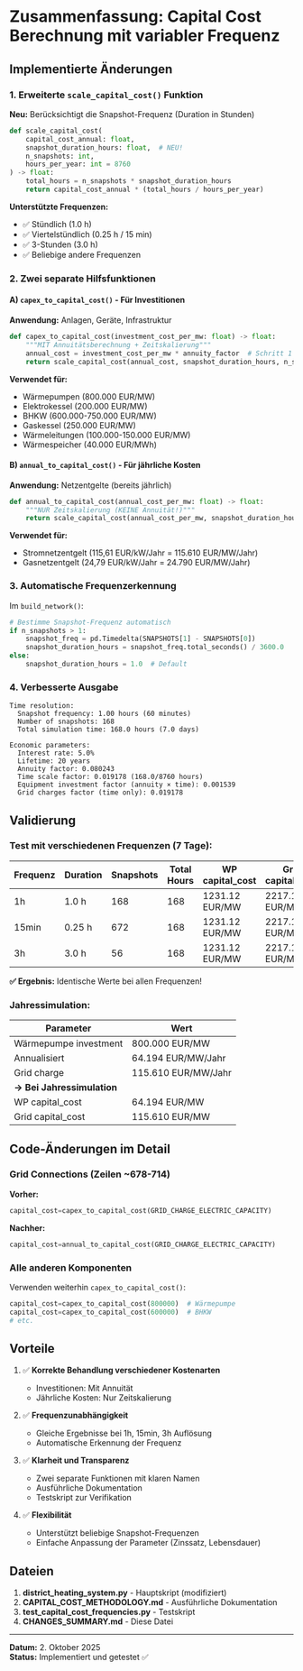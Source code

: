 # Zusammenfassung: Capital Cost Berechnung mit variabler Frequenz

## Implementierte Änderungen

### 1. Erweiterte `scale_capital_cost()` Funktion

**Neu:** Berücksichtigt die Snapshot-Frequenz (Duration in Stunden)

```python
def scale_capital_cost(
    capital_cost_annual: float, 
    snapshot_duration_hours: float,  # NEU!
    n_snapshots: int, 
    hours_per_year: int = 8760
) -> float:
    total_hours = n_snapshots * snapshot_duration_hours
    return capital_cost_annual * (total_hours / hours_per_year)
```

**Unterstützte Frequenzen:**
- ✅ Stündlich (1.0 h)
- ✅ Viertelstündlich (0.25 h / 15 min)
- ✅ 3-Stunden (3.0 h)
- ✅ Beliebige andere Frequenzen

### 2. Zwei separate Hilfsfunktionen

#### A) `capex_to_capital_cost()` - Für Investitionen

**Anwendung:** Anlagen, Geräte, Infrastruktur

```python
def capex_to_capital_cost(investment_cost_per_mw: float) -> float:
    """MIT Annuitätsberechnung + Zeitskalierung"""
    annual_cost = investment_cost_per_mw * annuity_factor  # Schritt 1
    return scale_capital_cost(annual_cost, snapshot_duration_hours, n_snapshots)  # Schritt 2
```

**Verwendet für:**
- Wärmepumpen (800.000 EUR/MW)
- Elektrokessel (200.000 EUR/MW)
- BHKW (600.000-750.000 EUR/MW)
- Gaskessel (250.000 EUR/MW)
- Wärmeleitungen (100.000-150.000 EUR/MW)
- Wärmespeicher (40.000 EUR/MWh)

#### B) `annual_to_capital_cost()` - Für jährliche Kosten

**Anwendung:** Netzentgelte (bereits jährlich)

```python
def annual_to_capital_cost(annual_cost_per_mw: float) -> float:
    """NUR Zeitskalierung (KEINE Annuität!)"""
    return scale_capital_cost(annual_cost_per_mw, snapshot_duration_hours, n_snapshots)
```

**Verwendet für:**
- Stromnetzentgelt (115,61 EUR/kW/Jahr = 115.610 EUR/MW/Jahr)
- Gasnetzentgelt (24,79 EUR/kW/Jahr = 24.790 EUR/MW/Jahr)

### 3. Automatische Frequenzerkennung

Im `build_network()`:

```python
# Bestimme Snapshot-Frequenz automatisch
if n_snapshots > 1:
    snapshot_freq = pd.Timedelta(SNAPSHOTS[1] - SNAPSHOTS[0])
    snapshot_duration_hours = snapshot_freq.total_seconds() / 3600.0
else:
    snapshot_duration_hours = 1.0  # Default
```

### 4. Verbesserte Ausgabe

```
Time resolution:
  Snapshot frequency: 1.00 hours (60 minutes)
  Number of snapshots: 168
  Total simulation time: 168.0 hours (7.0 days)

Economic parameters:
  Interest rate: 5.0%
  Lifetime: 20 years
  Annuity factor: 0.080243
  Time scale factor: 0.019178 (168.0/8760 hours)
  Equipment investment factor (annuity × time): 0.001539
  Grid charges factor (time only): 0.019178
```

## Validierung

### Test mit verschiedenen Frequenzen (7 Tage):

| Frequenz | Duration | Snapshots | Total Hours | WP capital_cost | Grid capital_cost |
|----------|----------|-----------|-------------|-----------------|-------------------|
| 1h | 1.0 h | 168 | 168 | 1231.12 EUR/MW | 2217.18 EUR/MW |
| 15min | 0.25 h | 672 | 168 | 1231.12 EUR/MW | 2217.18 EUR/MW |
| 3h | 3.0 h | 56 | 168 | 1231.12 EUR/MW | 2217.18 EUR/MW |

**✅ Ergebnis:** Identische Werte bei allen Frequenzen!

### Jahressimulation:

| Parameter | Wert |
|-----------|------|
| Wärmepumpe investment | 800.000 EUR/MW |
| Annualisiert | 64.194 EUR/MW/Jahr |
| Grid charge | 115.610 EUR/MW/Jahr |
| **→ Bei Jahressimulation** | |
| WP capital_cost | 64.194 EUR/MW |
| Grid capital_cost | 115.610 EUR/MW |

## Code-Änderungen im Detail

### Grid Connections (Zeilen ~678-714)

**Vorher:**
```python
capital_cost=capex_to_capital_cost(GRID_CHARGE_ELECTRIC_CAPACITY)
```

**Nachher:**
```python
capital_cost=annual_to_capital_cost(GRID_CHARGE_ELECTRIC_CAPACITY)
```

### Alle anderen Komponenten

Verwenden weiterhin `capex_to_capital_cost()`:
```python
capital_cost=capex_to_capital_cost(800000)  # Wärmepumpe
capital_cost=capex_to_capital_cost(600000)  # BHKW
# etc.
```

## Vorteile

1. ✅ **Korrekte Behandlung verschiedener Kostenarten**
   - Investitionen: Mit Annuität
   - Jährliche Kosten: Nur Zeitskalierung

2. ✅ **Frequenzunabhängigkeit**
   - Gleiche Ergebnisse bei 1h, 15min, 3h Auflösung
   - Automatische Erkennung der Frequenz

3. ✅ **Klarheit und Transparenz**
   - Zwei separate Funktionen mit klaren Namen
   - Ausführliche Dokumentation
   - Testskript zur Verifikation

4. ✅ **Flexibilität**
   - Unterstützt beliebige Snapshot-Frequenzen
   - Einfache Anpassung der Parameter (Zinssatz, Lebensdauer)

## Dateien

1. **district_heating_system.py** - Hauptskript (modifiziert)
2. **CAPITAL_COST_METHODOLOGY.md** - Ausführliche Dokumentation
3. **test_capital_cost_frequencies.py** - Testskript
4. **CHANGES_SUMMARY.md** - Diese Datei

---

**Datum:** 2. Oktober 2025  
**Status:** Implementiert und getestet ✅
